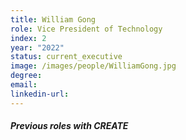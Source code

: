 ```yaml
---
title: William Gong
role: Vice President of Technology
index: 2
year: "2022"
status: current_executive
image: /images/people/WilliamGong.jpg
degree:
email:
linkedin-url:
---
```

##### Previous roles with CREATE
